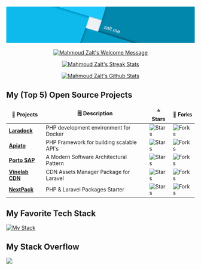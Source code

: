<!-- Banner Image Section -->
<p align="center">
	<a href="http://zalt.me">
		<img alt="Mahmoud Zalt's Banner"
			 src="https://github.com/Mahmoudz/Mahmoudz/blob/main/static/images/zalt-banner.png">
	</a>
</p>

<!-- Welcome Message Section -->
<p align="center">
	<a href="http://zalt.me">
		<img alt="Mahmoud Zalt's Welcome Message"
			 src="https://readme-typing-svg.herokuapp.com/?lines=Welcome+to+Mahmoudz+GitHub+page+:)&center=true&width=450&height=55">
	</a>
</p>

<!-- Streak Stats Section -->
<p align="center">
	<a href="http://zalt.me">
		<img alt="Mahmoud Zalt's Streak Stats"
			 src="https://github-readme-streak-stats.herokuapp.com/?user=mahmoudz&theme=black-ice&hide_border=true&stroke=0000&background=0D1117&ring=60D9FA&fire=60D9FA&currStreakLabel=60D9FA"/>
	</a>
</p>

<!-- GitHub Stats Section -->
<p align="center">
	<a href="http://zalt.me">
		<img alt="Mahmoud Zalt's Github Stats"
			 src="https://denvercoder1-github-readme-stats.vercel.app/api?username=mahmoudz&show_icons=true&count_private=true&theme=react&hide_border=true&bg_color=0D1117"/>
	</a>
</p>

<!-- My Open Source Projects Section -->
## My (Top 5) Open Source Projects

<table>
  <thead align="center">
    <tr border: none;>
      <td><b>🎁 Projects</b></td>
      <td><b>🗒️ Description</b></td>
      <td><b>⭐ Stars</b></td>
      <td><b>🍴 Forks</b></td>
    </tr>
  </thead>
  <tbody>
    <tr>
      <td><a href="https://github.com/laradock/laradock"><b>Laradock</b></a></td>
      <td>PHP development environment for Docker</td>
      <td><img alt="Stars" src="https://img.shields.io/github/stars/laradock/laradock?style=flat-square&color=60d9fa"/></td>
      <td><img alt="Forks" src="https://img.shields.io/github/forks/laradock/laradock?style=flat-square&color=60d9fa"/></td>
    </tr>
    <tr>
      <td><a href="https://github.com/apiato/apiato"><b>Apiato</b></a></td>
      <td>PHP Framework for building scalable API's</td>
      <td><img alt="Stars" src="https://img.shields.io/github/stars/apiato/apiato?style=flat-square&color=60d9fa"/></td>
      <td><img alt="Forks" src="https://img.shields.io/github/forks/apiato/apiato?style=flat-square&color=60d9fa"/></td>
    </tr>
    <tr>
      <td><a href="https://github.com/Mahmoudz/Porto"><b>Porto SAP</b></a></td>
      <td>A Modern Software Architectural Pattern</td>
      <td><img alt="Stars" src="https://img.shields.io/github/stars/Mahmoudz/Porto?style=flat-square&color=60d9fa"/></td>
      <td><img alt="Forks" src="https://img.shields.io/github/forks/Mahmoudz/Porto?style=flat-square&color=60d9fa"/></td>
    </tr>
    <tr>
      <td><a href="https://github.com/Vinelab/cdn"><b>Vinelab CDN</b></a></td>
      <td>CDN Assets Manager Package for Laravel</td>
      <td><img alt="Stars" src="https://img.shields.io/github/stars/Vinelab/cdn?style=flat-square&color=60d9fa"/></td>
      <td><img alt="Forks" src="https://img.shields.io/github/forks/Vinelab/cdn?style=flat-square&color=60d9fa"/></td>
    </tr>
    <tr>
      <td><a href="https://github.com/nextpack/nextpack"><b>NextPack</b></a></td>
      <td>PHP & Laravel Packages Starter</td>
      <td><img alt="Stars" src="https://img.shields.io/github/stars/nextpack/nextpack?style=flat-square&color=60d9fa"/></td>
      <td><img alt="Forks" src="https://img.shields.io/github/forks/nextpack/nextpack?style=flat-square&color=60d9fa"/></td>
    </tr>
<!--     <tr>
      <td><a href="https://github.com/Mahmoudz/fyber-php-sdk"><b>Fyber SDK</b></a></td>
      <td>PHP SDK for the Fyber.com API</td>
      <td><img alt="Stars" src="https://img.shields.io/github/stars/Mahmoudz/fyber-php-sdk?style=flat-square&color=60d9fa"/></td>
      <td><img alt="Forks" src="https://img.shields.io/github/forks/Mahmoudz/fyber-php-sdk?style=flat-square&color=60d9fa"/></td>
    </tr> -->
  </tbody>
</table>

<!-- My Tech Stack Section -->
## My Favorite Tech Stack

[![My Stack](https://img.shields.io/badge/StackShare-My_Tech_Stack-cyan)](https://stackshare.io/Mahmoudz/web-stack)

<!-- Stack Overflow Section -->
## My Stack Overflow

<a href="https://stackoverflow.com/users/2538791/mahmoud-zalt">
  <img src="https://github-readme-stackoverflow.vercel.app/?userID=2538791&theme=dark" height="250">
</a>

<!-- Contact Info Section -->
<!-- 
## Let's connect
<a href="https://twitter.com/Mahmoud_Zalt" target="blank"><img align="center" src="https://raw.githubusercontent.com/github/explore/main/topics/twitter/twitter.png" alt="Mahmoud Zalt" height="80" width="80" /></a>
 -->

